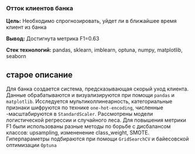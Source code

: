### Отток клиентов банка 

**Цель:** Необходимо спрогнозировать, уйдет ли в ближайшее время клиент из банка

**Вывод:** Достигнута метрика F1=0.63


**Стек технологий:** pandas, sklearn, imblearn, optuna, numpy, matplotlib, seaborn


## старое описание

Для банка создается система, предсказывающая скорый уход клиента. Данные обрабатываются и визуализируются при помощи `pandas` и `matplotlib`. Исследуется мультиколлинеарность, категориальные признаки шифруются по технике `one-hot-encoding`, численные -масштабируются в `StandardScaler`. Рассмотрены модели логистической регрессии и случайного леса. Для повышения метрики F1 были использованы разные методы по борьбе с дисбалансом классов: upsampling, измененение class_weight, SMOTE.    Гиперпараметры подбираются при помощи `GridSearchCV` и байесовской оптимизации `Optuna`
